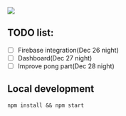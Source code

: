 ![](https://cloud.githubusercontent.com/assets/10692276/21471740/3a7b2188-caf7-11e6-8743-87a119548a11.png)

## TODO list:
- [ ] Firebase integration(Dec 26 night)
- [ ] Dashboard(Dec 27 night)
- [ ] Improve pong part(Dec 28 night)

## Local development
```
npm install && npm start
```
